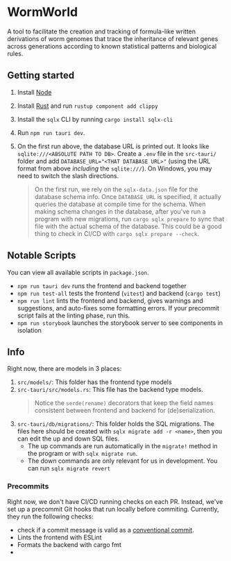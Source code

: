 # WormWorld

A tool to facilitate the creation and tracking of formula-like written derivations of worm genomes that trace the inheritance of relevant genes across generations according to known statistical patterns and biological rules.

## Getting started

1. Install [Node](https://nodejs.org/en/download/)
2. Install [Rust](https://www.rust-lang.org/tools/install) and run `rustup component add clippy`
3. Install the `sqlx` CLI by running `cargo install sqlx-cli`
4. Run `npm run tauri dev`.
5. On the first run above, the database URL is printed out.
   It looks like `sqlite:///<ABSOLUTE PATH TO DB>`.
   Create a `.env` file in the `src-tauri/` folder and add `DATABASE_URL="<THAT DATABASE URL>"` (using the URL format from above _including_ the `sqlite:///`). On Windows, you may need to switch the slash directions.

   > On the first run, we rely on the `sqlx-data.json` file for the database schema info. Once `DATABASE_URL` is specified, it actually queries the database at compile time for the schema. When making schema changes in the database, after you've run a program with new migrations, run `cargo sqlx prepare` to sync that file with the actual schema of the database. This could be a good thing to check in CI/CD with `cargo sqlx prepare --check`.

## Notable Scripts

You can view all available scripts in `package.json`.

- `npm run tauri dev` runs the frontend and backend together
- `npm run test-all` tests the frontend (`vitest`) and backend (`cargo test`)
- `npm run lint` lints the frontend and backend, gives warnings and suggestions, and auto-fixes some formatting errors.
  If your precommit script fails at the linting phase, run this.
- `npm run storybook` launches the storybook server to see components in isolation

## Info

Right now, there are models in 3 places:

1. `src/models/`: This folder has the frontend type models
2. `src-tauri/src/models.rs`: This file has the backend type models.
   > Notice the `serde(rename)` decorators that keep the field names consistent between frontend and backend for (de)serialization.
3. `src-tauri/db/migrations/`: This folder holds the SQL migrations.
   The files here should be created with `sqlx migrate add -r <name>`, then you can edit the up and down SQL files.
   - The up commands are run automatically in the `migrate!` method in the program or with `sqlx migrate run`.
   - The down commands are only relevant for us in development. You can run `sqlx migrate revert`

### Precommits

Right now, we don't have CI/CD running checks on each PR.
Instead, we've set up a precommit Git hooks that run locally before commiting.
Currently, they run the following checks:

- check if a commit message is valid as a [conventional commit](https://www.conventionalcommits.org/en/v1.0.0/).
- Lints the frontend with ESLint
- Formats the backend with cargo fmt
-
